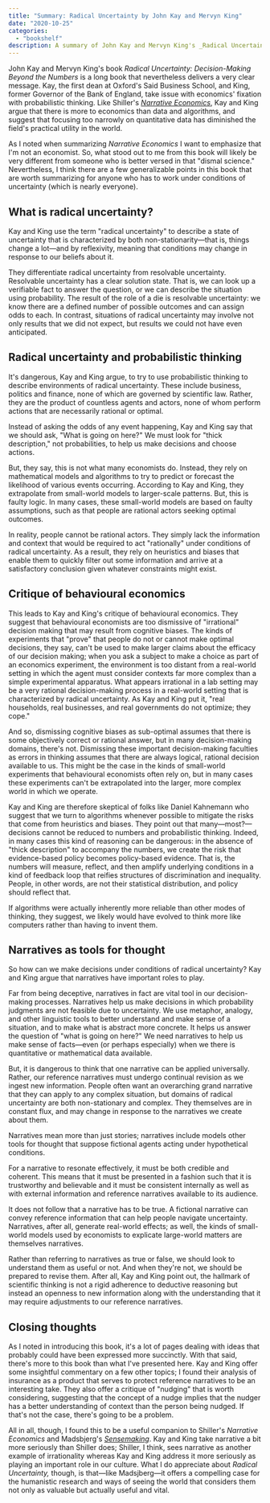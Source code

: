 ```yaml
---
title: "Summary: Radical Uncertainty by John Kay and Mervyn King"
date: "2020-10-25"
categories:
  - "bookshelf"
description: A summary of John Kay and Mervyn King's _Radical Uncertainty_.
---
```

John Kay and Mervyn King's book _Radical Uncertainty: Decision-Making Beyond the Numbers_ is a long book that nevertheless delivers a very clear message. Kay, the first dean at Oxford's Said Business School, and King, former Governor of the Bank of England, take issue with economics' fixation with probabilistic thinking. Like Shiller's [_Narrative Economics_](https://mobydiction.ca/blog/review-shiller-narrative-economics), Kay and King argue that there is more to economics than data and algorithms, and suggest that focusing too narrowly on quantitative data has diminished the field's practical utility in the world.

As I noted when summarizing _Narrative Economics_ I want to emphasize that I'm not an economist. So, what stood out to me from this book will likely be very different from someone who is better versed in that "dismal science." Nevertheless, I think there are a few generalizable points in this book that are worth summarizing for anyone who has to work under conditions of uncertainty (which is nearly everyone).

## What is radical uncertainty?

Kay and King use the term "radical uncertainty" to describe a state of uncertainty that is characterized by both non-stationarity—that is, things change a lot—and by reflexivity, meaning that conditions may change in response to our beliefs about it.

They differentiate radical uncertainty from resolvable uncertainty. Resolvable uncertainty has a clear solution state. That is, we can look up a verifiable fact to answer the question, or we can describe the situation using probability. The result of the role of a die is resolvable uncertainty: we know there are a defined number of possible outcomes and can assign odds to each. In contrast, situations of radical uncertainty may involve not only results that we did not expect, but results we could not have even anticipated.

## Radical uncertainty and probabilistic thinking

It's dangerous, Kay and King argue, to try to use probabilistic thinking to describe environments of radical uncertainty. These include business, politics and finance, none of which are governed by scientific law. Rather, they are the product of countless agents and actors, none of whom perform actions that are necessarily rational or optimal.

Instead of asking the odds of any event happening, Kay and King say that we should ask, "What is going on here?" We must look for "thick description," not probabilities, to help us make decisions and choose actions.

But, they say, this is not what many economists do. Instead, they rely on mathematical models and algorithms to try to predict or forecast the likelihood of various events occurring. According to Kay and King, they extrapolate from small-world models to larger-scale patterns. But, this is faulty logic. In many cases, these small-world models are based on faulty assumptions, such as that people are rational actors seeking optimal outcomes.

In reality, people cannot be rational actors. They simply lack the information and context that would be required to act "rationally" under conditions of radical uncertainty. As a result, they rely on heuristics and biases that enable them to quickly filter out some information and arrive at a satisfactory conclusion given whatever constraints might exist.

## Critique of behavioural economics

This leads to Kay and King's critique of behavioural economics. They suggest that behavioural economists are too dismissive of "irrational" decision making that may result from cognitive biases. The kinds of experiments that "prove" that people do not or cannot make optimal decisions, they say, can't be used to make larger claims about the efficacy of our decision making; when you ask a subject to make a choice as part of an economics experiment, the environment is too distant from a real-world setting in which the agent must consider contexts far more complex than a simple experimental apparatus. What appears irrational in a lab setting may be a very rational decision-making process in a real-world setting that is characterized by radical uncertainty. As Kay and King put it, "real households, real businesses, and real governments do not optimize; they cope."

And so, dismissing cognitive biases as sub-optimal assumes that there is some objectively correct or rational answer, but in many decision-making domains, there's not. Dismissing these important decision-making faculties as errors in thinking assumes that there are always logical, rational decision available to us. This might be the case in the kinds of small-world experiments that behavioural economists often rely on, but in many cases these experiments can't be extrapolated into the larger, more complex world in which we operate.

Kay and King are therefore skeptical of folks like Daniel Kahnemann who suggest that we turn to algorithms whenever possible to mitigate the risks that come from heuristics and biases. They point out that many—most?—decisions cannot be reduced to numbers and probabilistic thinking. Indeed, in many cases this kind of reasoning can be dangerous: in the absence of "thick description" to accompany the numbers, we create the risk that evidence-based policy becomes policy-based evidence. That is, the numbers will measure, reflect, and then amplify underlying conditions in a kind of feedback loop that reifies structures of discrimination and inequality. People, in other words, are not their statistical distribution, and policy should reflect that.

If algorithms were actually inherently more reliable than other modes of thinking, they suggest, we likely would have evolved to think more like computers rather than having to invent them.

## Narratives as tools for thought

So how can we make decisions under conditions of radical uncertainty? Kay and King argue that narratives have important roles to play.

Far from being deceptive, narratives in fact are vital tool in our decision-making processes. Narratives help us make decisions in which probability judgments are not feasible due to uncertainty. We use metaphor, analogy, and other linguistic tools to better understand and make sense of a situation, and to make what is abstract more concrete. It helps us answer the question of "what is going on here?" We need narratives to help us make sense of facts—even (or perhaps especially) when we there is quantitative or mathematical data available.

But, it is dangerous to think that one narrative can be applied universally. Rather, our reference narratives must undergo continual revision as we ingest new information. People often want an overarching grand narrative that they can apply to any complex situation, but domains of radical uncertainty are both non-stationary and complex. They themselves are in constant flux, and may change in response to the narratives we create about them.

Narratives mean more than just stories; narratives include models other tools for thought that suppose fictional agents acting under hypothetical conditions.

For a narrative to resonate effectively, it must be both credible and coherent. This means that it must be presented in a fashion such that it is trustworthy and believable and it must be consistent internally as well as with external information and reference narratives available to its audience.

It does not follow that a narrative has to be true. A fictional narrative can convey reference information that can help people navigate uncertainty. Narratives, after all, generate real-world effects; as well, the kinds of small-world models used by economists to explicate large-world matters are themselves narratives.

Rather than referring to narratives as true or false, we should look to understand them as useful or not. And when they're not, we should be prepared to revise them. After all, Kay and King point out, the hallmark of scientific thinking is not a rigid adherence to deductive reasoning but instead an openness to new information along with the understanding that it may require adjustments to our reference narratives.

## Closing thoughts

As I noted in introducing this book, it's a lot of pages dealing with ideas that probably could have been expressed more succinctly. With that said, there's more to this book than what I've presented here. Kay and King offer some insightful commentary on a few other topics; I found their analysis of insurance as a product that serves to protect reference narratives to be an interesting take. They also offer a critique of "nudging" that is worth considering, suggesting that the concept of a nudge implies that the nudger has a better understanding of context than the person being nudged. If that's not the case, there's going to be a problem.

All in all, though, I found this to be a useful companion to Shiller's _Narrative Economics_ and Madsbjerg's [_Sensemaking_](https://mobydiction.ca/blog/summary-sensemaking-by-christian-madsbjerg). Kay and King take narrative a bit more seriously than Shiller does; Shiller, I think, sees narrative as another example of irrationality whereas Kay and King address it more seriously as playing an important role in our culture. What I do appreciate about _Radical Uncertainty,_ though, is that—like Madsjberg—it offers a compelling case for the humanistic research and ways of seeing the world that considers them not only as valuable but actually useful and vital.

